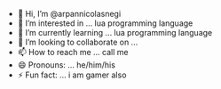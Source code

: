 - 👋 Hi, I’m @arpannicolasnegi 
- 👀 I’m interested in ... lua programming language
- 🌱 I’m currently learning ...  lua programming language
- 💞️ I’m looking to collaborate on ...  
- 📫 How to reach me ...  call me
- 😄 Pronouns: ... he/him/his
- ⚡ Fun fact: ...  i am gamer also

<!---
arpannicolasnegi/arpannicolasnegi is a ✨ special ✨ repository because its `README.md` (this file) appears on your GitHub profile.
You can click the Preview link to take a look at your changes.
--->
